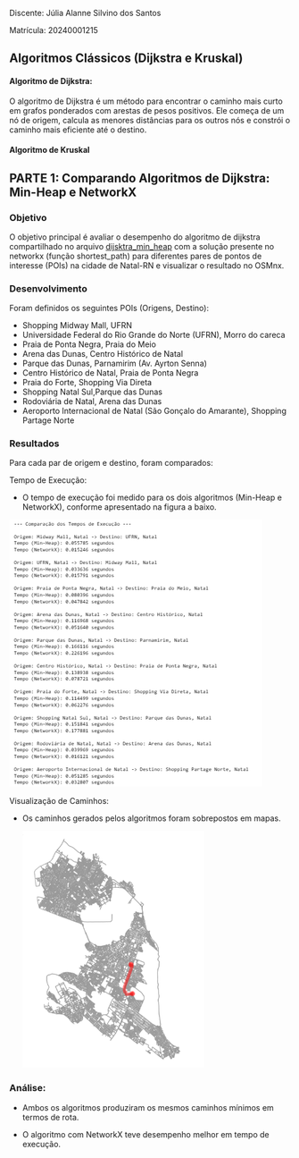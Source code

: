 Discente: Júlia Alanne Silvino dos Santos

Matrícula: 20240001215

## Algoritmos Clássicos (Dijkstra e Kruskal)

#### Algoritmo de Dijkstra:

O algoritmo de Dijkstra é um método para encontrar o caminho mais curto em grafos ponderados com arestas de pesos positivos. Ele começa de um nó de origem, calcula as menores distâncias para os outros nós e constrói o caminho mais eficiente até o destino.

#### Algoritmo de Kruskal



## PARTE 1: Comparando Algoritmos de Dijkstra: Min-Heap e NetworkX 

### Objetivo
O objetivo principal é  avaliar o  desempenho  do algoritmo de dijkstra compartilhado no arquivo [dijsktra_min_heap](dijsktra_min_heap.ipynb) com a solução presente no networkx (função shortest_path)  para diferentes pares de pontos de interesse (POIs) na cidade de Natal-RN e visualizar o resultado no OSMnx.


### Desenvolvimento
Foram definidos os seguintes POIs (Origens, Destino):

  * Shopping Midway Mall, UFRN
  * Universidade Federal do Rio Grande do Norte (UFRN), Morro do careca
  * Praia de Ponta Negra, Praia do Meio
  * Arena das Dunas, Centro Histórico de Natal
  * Parque das Dunas,  Parnamirim (Av. Ayrton Senna)
  * Centro Histórico de Natal, Praia de Ponta Negra
  * Praia do Forte, Shopping Via Direta
  * Shopping Natal Sul,Parque das Dunas
  * Rodoviária de Natal, Arena das Dunas
  * Aeroporto Internacional de Natal (São Gonçalo do Amarante), Shopping Partage Norte
  
  ### Resultados

Para cada par de origem e destino, foram comparados:

Tempo de Execução:

* O tempo de execução foi medido para os dois algoritmos (Min-Heap e NetworkX), conforme apresentado na figura a baixo.

![](img/comparacao.png)


Visualização de Caminhos:

* Os caminhos gerados pelos algoritmos foram sobrepostos em mapas.

  
  ![](img/Grafo_Dijsktra.png)


### Análise:

* Ambos os algoritmos produziram os mesmos caminhos mínimos em termos de rota.

* O algoritmo com NetworkX teve desempenho melhor em tempo de execução.

